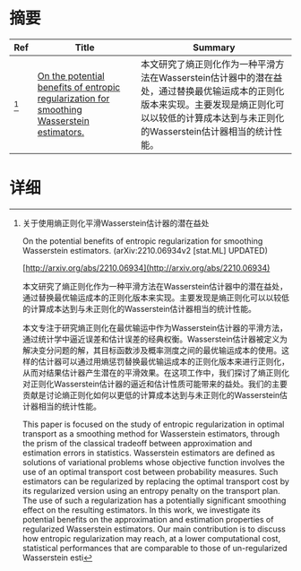 # 摘要

| Ref | Title | Summary |
| --- | --- | --- |
| [^1] | [On the potential benefits of entropic regularization for smoothing Wasserstein estimators.](http://arxiv.org/abs/2210.06934) | 本文研究了熵正则化作为一种平滑方法在Wasserstein估计器中的潜在益处，通过替换最优输运成本的正则化版本来实现。主要发现是熵正则化可以以较低的计算成本达到与未正则化的Wasserstein估计器相当的统计性能。 |

# 详细

[^1]: 关于使用熵正则化平滑Wasserstein估计器的潜在益处

    On the potential benefits of entropic regularization for smoothing Wasserstein estimators. (arXiv:2210.06934v2 [stat.ML] UPDATED)

    [http://arxiv.org/abs/2210.06934](http://arxiv.org/abs/2210.06934)

    本文研究了熵正则化作为一种平滑方法在Wasserstein估计器中的潜在益处，通过替换最优输运成本的正则化版本来实现。主要发现是熵正则化可以以较低的计算成本达到与未正则化的Wasserstein估计器相当的统计性能。

    

    本文专注于研究熵正则化在最优输运中作为Wasserstein估计器的平滑方法，通过统计学中逼近误差和估计误差的经典权衡。Wasserstein估计器被定义为解决变分问题的解，其目标函数涉及概率测度之间的最优输运成本的使用。这样的估计器可以通过用熵惩罚替换最优输运成本的正则化版本来进行正则化，从而对结果估计器产生潜在的平滑效果。在这项工作中，我们探讨了熵正则化对正则化Wasserstein估计器的逼近和估计性质可能带来的益处。我们的主要贡献是讨论熵正则化如何以更低的计算成本达到与未正则化的Wasserstein估计器相当的统计性能。

    This paper is focused on the study of entropic regularization in optimal transport as a smoothing method for Wasserstein estimators, through the prism of the classical tradeoff between approximation and estimation errors in statistics. Wasserstein estimators are defined as solutions of variational problems whose objective function involves the use of an optimal transport cost between probability measures. Such estimators can be regularized by replacing the optimal transport cost by its regularized version using an entropy penalty on the transport plan. The use of such a regularization has a potentially significant smoothing effect on the resulting estimators. In this work, we investigate its potential benefits on the approximation and estimation properties of regularized Wasserstein estimators. Our main contribution is to discuss how entropic regularization may reach, at a lower computational cost, statistical performances that are comparable to those of un-regularized Wasserstein esti
    

